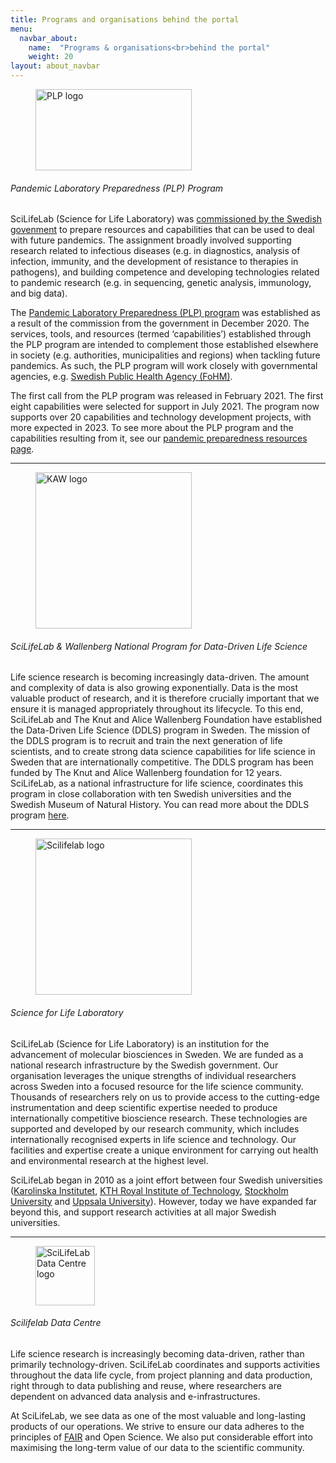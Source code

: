 ```yaml
---
title: Programs and organisations behind the portal
menu:
  navbar_about:
    name:  "Programs & organisations<br>behind the portal"
    weight: 20
layout: about_navbar
---
```


<div class="row">
  <div class="col-12 col-md-4 col-lg-3 d-none d-md-block">
    <figure class="figure mt-3">
      <img width="250" height="130" alt="PLP logo" src="/img/plp_default2.png">
    </figure>
  </div>
  <div class="col-12 col-md-8 col-lg-9">
    <h6>Pandemic Laboratory Preparedness (PLP) Program</h6>
    <p>SciLifeLab (Science for Life Laboratory) was <a href="https://www.regeringen.se/rattsliga-dokument/proposition/2020/12/forskning-frihet-framtid--kunskap-och-innovation-for-sverige/">commissioned by the Swedish govenment</a> to prepare resources and capabilities that can be used to deal with future pandemics. The assignment broadly involved supporting research related to infectious diseases (e.g. in diagnostics, analysis of infection, immunity, and the development of resistance to therapies in pathogens), and building competence and developing technologies related to pandemic research (e.g. in sequencing, genetic analysis, immunology, and big data).</p>
    <p>The <a href="https://www.scilifelab.se/capabilities/pandemic-laboratory-preparedness/">Pandemic Laboratory Preparedness (PLP) program</a> was established as a result of the commission from the government in December 2020. The services, tools, and resources (termed ‘capabilities’) established through the PLP program are intended to complement those established elsewhere in society (e.g. authorities, municipalities and regions) when tackling future pandemics. As such, the PLP program will work closely with governmental agencies, e.g. <a href="https://www.folkhalsomyndigheten.se">Swedish Public Health Agency (FoHM)</a>.</p>
    <p>The first call from the PLP program was released in February 2021. The first eight capabilities were selected for support in July 2021. The program now supports over 20 capabilities and technology development projects, with more expected in 2023. To see more about the PLP program and the capabilities resulting from it, see our <a href="https://www.covid19dataportal.se/resources/">pandemic preparedness resources page</a>.</p>
  </div>
</div>
<hr class="faded" />

<div class="row mt-4">
  <div class="col-12 col-md-4 col-lg-3 d-none d-md-block">
    <figure class="figure">
      <img width="250" alt="KAW logo" src="/img/logos/scilifelab_kaw_logo.png">
    </figure>
  </div>
  <div class="col-12 col-md-8 col-lg-9">
    <h6>SciLifeLab & Wallenberg National Program for Data-Driven Life Science</h6>
    <p>Life science research is becoming increasingly data-driven. The amount and complexity of data is also growing exponentially. Data is the most valuable product of research, and it is therefore crucially important that we ensure it is managed appropriately throughout its lifecycle. To this end, SciLifeLab and The Knut and Alice Wallenberg Foundation have established the Data-Driven Life Science (DDLS) program in Sweden. The mission of the DDLS program is to recruit and train the next generation of life scientists, and to create strong data science capabilities for life science in Sweden that are internationally competitive. The DDLS program has been funded by The Knut and Alice Wallenberg foundation for 12 years. SciLifeLab, as a national infrastructure for life science, coordinates this program in close collaboration with ten Swedish universities and the Swedish Museum of Natural History. You can read more about the DDLS program <a href="https://www.scilifelab.se/data-driven/">here</a>.</p>
  </div>
</div>
<hr class="faded" />

<div class="row mt-4">
  <div class="col-12 col-md-4 col-lg-3 d-none d-md-block">
    <figure class="figure">
      <img width="250" alt="Scilifelab logo" src="/img/logos/scilifelab-logo.svg">
    </figure>
  </div>
  <div class="col-12 col-md-8 col-lg-9">
    <h6 class="d-md-none">Science for Life Laboratory</h6>
    <p>SciLifeLab (Science for Life Laboratory) is an institution for the advancement of molecular biosciences in Sweden. We are funded as a national research infrastructure by the Swedish government. Our organisation leverages the unique strengths of individual researchers across Sweden into a focused resource for the life science community. Thousands of researchers rely on us to provide access to the cutting-edge instrumentation and deep scientific expertise needed to produce internationally competitive bioscience research. These technologies are supported and developed by our research community, which includes internationally recognised experts in life science and technology. Our facilities and expertise create a unique environment for carrying out health and environmental research at the highest level.</p>
    <p>SciLifeLab began in 2010 as a joint effort between four Swedish universities (<a href="https://www.ki.se/">Karolinska Institutet</a>, <a href="https://www.kth.se/">KTH Royal Institute of Technology</a>, <a href="https://www.su.se/">Stockholm University</a> and <a href="https://www.uu.se/">Uppsala University</a>). However, today we have expanded far beyond this, and support research activities at all major Swedish universities.</p>
  </div>
</div>
<hr class="faded" />

<div class="row mt-4">
  <div class="col-12 col-md-4 col-lg-3 d-none d-md-block">
    <figure class="figure">
      <img height="95" alt="SciLifeLab Data Centre logo" src="/img/logos/dc_branding_light_bg.svg">
    </figure>
  </div>
  <div class="col-12 col-md-8 col-lg-9">
    <h6 class="d-md-none">Scilifelab Data Centre</h6>
    <p>Life science research is increasingly becoming data-driven, rather than primarily technology-driven. SciLifeLab coordinates and supports activities throughout the data life cycle, from project planning and data production, right through to  data publishing and reuse, where researchers are dependent on advanced data analysis and e-infrastructures.</p>
    <p>At SciLifeLab, we see data as one of the most valuable and long-lasting products of our operations. We strive to ensure our data adheres to the principles of <a href="https://www.force11.org/group/fairgroup/fairprinciples">FAIR</a> and Open Science. We also put considerable effort into maximising the long-term value of our data to the scientific community.</p>
  </div>
</div>
